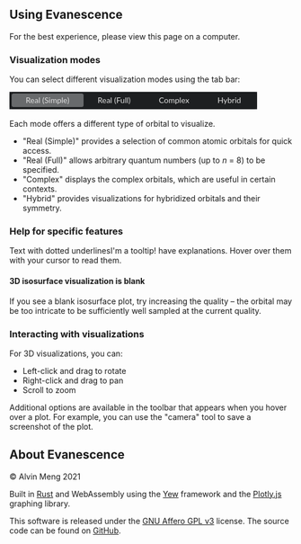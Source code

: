 <!-- This file is rendered at build time into HTML and included in the binary as the help page. -->

## Using Evanescence

For the best experience, please view this page on a computer.

### Visualization modes

You can select different visualization modes using the tab bar:

![Tab bar](img/tab-bar.png)

Each mode offers a different type of orbital to visualize.

* "Real (Simple)" provides a selection of common atomic orbitals for quick access.
* "Real (Full)" allows arbitrary quantum numbers (up to *n* = 8) to be specified.
* "Complex" displays the complex orbitals, which are useful in certain contexts.
* "Hybrid" provides visualizations for hybridized orbitals and their symmetry.

### Help for specific features

Text with <span class="tooltip">dotted underlines<span class="description">I'm a tooltip!</span></span> have explanations. Hover over them with your cursor to read them.

#### 3D isosurface visualization is blank

If you see a blank isosurface plot, try increasing the quality – the orbital may be too intricate to be sufficiently well sampled at the current quality.

### Interacting with visualizations

For 3D visualizations, you can:

* Left-click and drag to rotate
* Right-click and drag to pan
* Scroll to zoom

Additional options are available in the toolbar that appears when you hover over a plot. For example, you can use the "camera" tool to save a screenshot of the plot.

## About Evanescence

&copy; Alvin Meng 2021

Built in [Rust](https://rust-lang.org) and WebAssembly using the [Yew](https://yew.rs) framework and the [Plotly.js](https://plotly.com/javascript) graphing library.

This software is released under the [GNU Affero GPL v3](https://www.gnu.org/licenses/agpl-3.0.en.html) license. The source code can be found on [GitHub](https://github.com/al2me6/evanescence).
